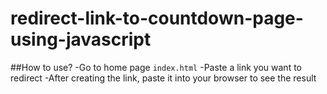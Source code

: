 # redirect-link-to-countdown-page-using-javascript
##How to use?
-Go to home page `index.html`
-Paste a link you want to redirect
-After creating the link, paste it into your browser to see the result
